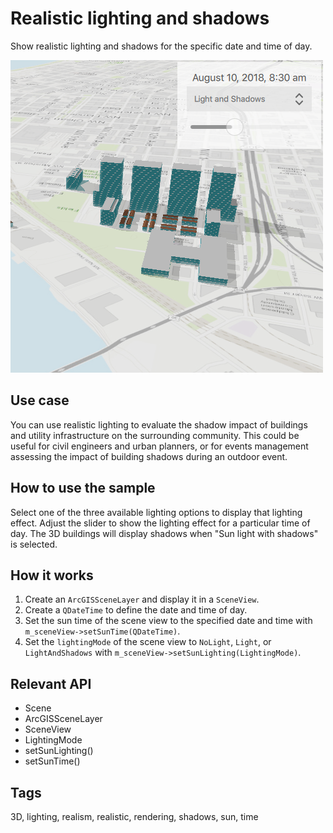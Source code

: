 # Realistic lighting and shadows
Show realistic lighting and shadows for the specific date and time of day.

![](screenshot.png)

## Use case
You can use realistic lighting to evaluate the shadow impact of buildings and utility infrastructure on the surrounding community. This could be useful for civil engineers and urban planners, or for events management assessing the impact of building shadows during an outdoor event.

## How to use the sample
Select one of the three available lighting options to display that lighting effect. Adjust the slider to show the lighting effect for a particular time of day. The 3D buildings will display shadows when "Sun light with shadows" is selected. 

## How it works
1. Create an `ArcGISSceneLayer` and display it in a `SceneView`.
2. Create a `QDateTime` to define the date and time of day.
3. Set the sun time of the scene view to the specified date and time with `m_sceneView->setSunTime(QDateTime)`.
4. Set the `lightingMode` of the scene view to `NoLight`, `Light`, or `LightAndShadows` with `m_sceneView->setSunLighting(LightingMode)`.

## Relevant API
* Scene
* ArcGISSceneLayer
* SceneView
* LightingMode
* setSunLighting()
* setSunTime()

## Tags
3D, lighting, realism, realistic, rendering, shadows, sun, time
